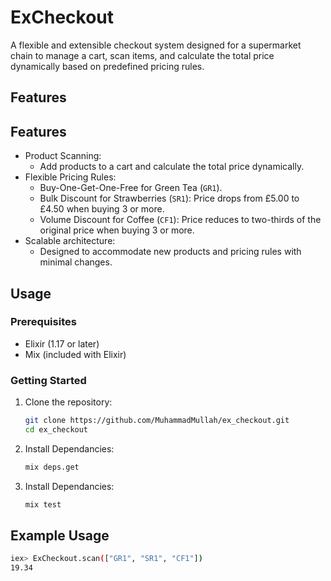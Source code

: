 # ExCheckout

A flexible and extensible checkout system designed for a supermarket chain to manage a cart, scan items, and calculate the total price dynamically based on predefined pricing rules.

## Features

## Features

- Product Scanning:
  - Add products to a cart and calculate the total price dynamically.
- Flexible Pricing Rules:
  - Buy-One-Get-One-Free for Green Tea (`GR1`).
  - Bulk Discount for Strawberries (`SR1`): Price drops from £5.00 to £4.50 when buying 3 or more.
  - Volume Discount for Coffee (`CF1`): Price reduces to two-thirds of the original price when buying 3 or more.
- Scalable architecture:
  - Designed to accommodate new products and pricing rules with minimal changes.

## Usage

### Prerequisites

- Elixir (1.17 or later)
- Mix (included with Elixir)

### Getting Started

1. Clone the repository:
   ```bash
   git clone https://github.com/MuhammadMullah/ex_checkout.git
   cd ex_checkout

2. Install Dependancies:
   ```bash
   mix deps.get

3. Install Dependancies:
   ```bash
   mix test

## Example Usage

  ```bash
  iex> ExCheckout.scan(["GR1", "SR1", "CF1"])
  19.34
